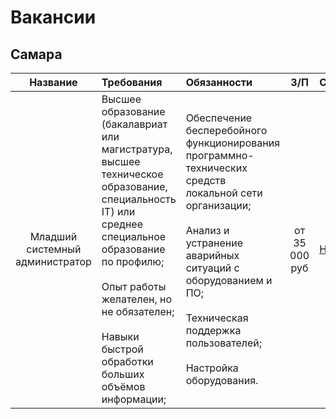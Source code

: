 # Вакансии

## Самара

|Название|Требования|Обязанности|З/П|Ссылка|
|:------:|:--------|:--------|:---:|:---|
|Младший системный администратор| Высшее образование (бакалавриат или магистратура, высшее техническое образование, специальность IT) или среднее специальное образование по профилю;<br><br> Опыт работы желателен, но не обязателен;<br><br> Навыки быстрой обработки больших объёмов информации;|Обеспечение бесперебойного функционирования программно-технических средств локальной сети организации;<br><br>Анализ и устранение аварийных ситуаций с оборудованием и ПО;<br><br>Техническая поддержка пользователей;<br><br>Настройка оборудования.|от 35 000 руб|[HH](https://samara.hh.ru/vacancy/68798347?from=vacancy_search_catalog&hhtmFrom=vacancy_search_catalog&query=%D1%81%D0%B8%D1%81%D1%82%D0%B5%D0%BC%D0%BD%D1%8B%D0%B9%20%D0%B0%D0%B4%D0%BC%D0%B8%D0%BD%D0%B8%D1%81%D1%82%D1%80%D0%B0%D1%82%D0%BE%D1%80)|
